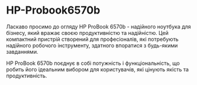 # HP-Probook6570b
Ласкаво просимо до огляду HP ProBook 6570b - надійного ноутбука для бізнесу, який вражає своєю продуктивністю та надійністю. Цей компактний пристрій створений для професіоналів, які потребують надійного робочого інструменту, здатного впоратися з будь-якими завданнями.

HP ProBook 6570b поєднує в собі потужність і функціональність, що робить його ідеальним вибором для користувачів, які цінують якість та продуктивність.
